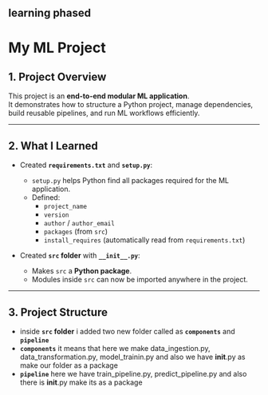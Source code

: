 ## learning phased

# My ML Project

## 1. Project Overview
This project is an **end-to-end modular ML application**.  
It demonstrates how to structure a Python project, manage dependencies, build reusable pipelines, and run ML workflows efficiently.

---

## 2. What I Learned
- Created **`requirements.txt`** and **`setup.py`**:
  - `setup.py` helps Python find all packages required for the ML application.
  - Defined:
    - `project_name`
    - `version`
    - `author` / `author_email`
    - `packages` (from `src`)
    - `install_requires` (automatically read from `requirements.txt`)

- Created **`src` folder** with **`__init__.py`**:
  - Makes `src` a **Python package**.
  - Modules inside `src` can now be imported anywhere in the project.

---

## 3. Project Structure
- inside **`src` folder** i added two new folder called as **`components`** and **`pipeline`** 
- **`components`** it means that here we make data_ingestion.py, data_transformation.py, model_trainin.py and also we have __init__.py as make our folder as a package
- **`pipeline`** here we have train_pipeline.py, predict_pipeline.py and also there is __init__.py  make its as a package 
